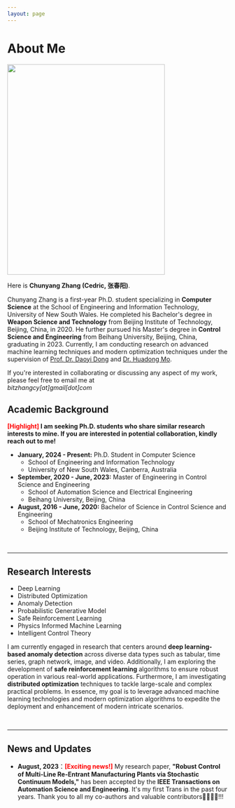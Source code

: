 ```yaml
---
layout: page
---
```


# About Me

<img src="https://chunyangzhang.com/chunyangzhang.jpg" class="floatpic" width="360" height="480">

Here is **Chunyang Zhang (Cedric, 张春阳)**.

Chunyang Zhang is a first-year Ph.D. student specializing in **Computer Science** at the School of Engineering and Information Technology, University of New South Wales. He completed his Bachelor's degree in **Weapon Science and Technology** from Beijing Institute of Technology, Beijing, China, in 2020. He further pursued his Master's degree in **Control Science and Engineering** from Beihang University, Beijing, China, graduating in 2023. Currently, I am conducting research on advanced machine learning techniques and modern optimization techniques under the supervision of [Prof. Dr. Daoyi Dong](https://researchers.anu.edu.au/researchers/dong-dx) and [Dr. Huadong Mo](https://www.unsw.edu.au/staff/huadong-mo).

If you're interested in collaborating or discussing any aspect of my work, please feel free to email me at <br>*bitzhangcy[at]gmail[dot]com*

## Academic Background

**<font color='red'>[Highlight]</font> I am seeking Ph.D. students who share similar research interests to mine. If you are interested in potential collaboration, kindly reach out to me!**

- **January, 2024 - Present:** Ph.D. Student in Computer Science
    - School of Engineering and Information Technology
    - University of New South Wales, Canberra, Australia
- **September, 2020 - June, 2023:** Master of Engineering in Control Science and Engineering
    - School of Automation Science and Electrical Engineering
    - Beihang University, Beijing, China
- **August, 2016 - June, 2020:** Bachelor of Science in Control Science and Engineering
    - School of Mechatronics Engineering
    - Beijing Institute of Technology, Beijing, China

<br>

---

## Research Interests

- Deep Learning
- Distributed Optimization
- Anomaly Detection
- Probabilistic Generative Model
- Safe Reinforcement Learning
- Physics Informed Machine Learning
- Intelligent Control Theory

I am currently engaged in research that centers around **deep learning-based anomaly detection** across diverse data types such as tabular, time series, graph network, image, and video. Additionally, I am exploring the development of **safe reinforcement learning** algorithms to ensure robust operation in various real-world applications. Furthermore, I am investigating **distributed optimization** techniques to tackle large-scale and complex practical problems. In essence, my goal is to leverage advanced machine learning technologies and modern optimization algorithms to expedite the deployment and enhancement of modern intricate scenarios.

<br>

---

## News and Updates

- **August, 2023**：<font color='red'><strong>[Exciting news!]</strong></font> My research paper, **"Robust Control of Multi-Line Re-Entrant Manufacturing Plants via Stochastic Continuum Models,"** has been accepted by the **IEEE Transactions on Automation Science and Engineering**. It's my first Trans in the past four years. Thank you to all my co-authors and valuable contributors:rocket:🎉🎉:rocket:!!!

<br>